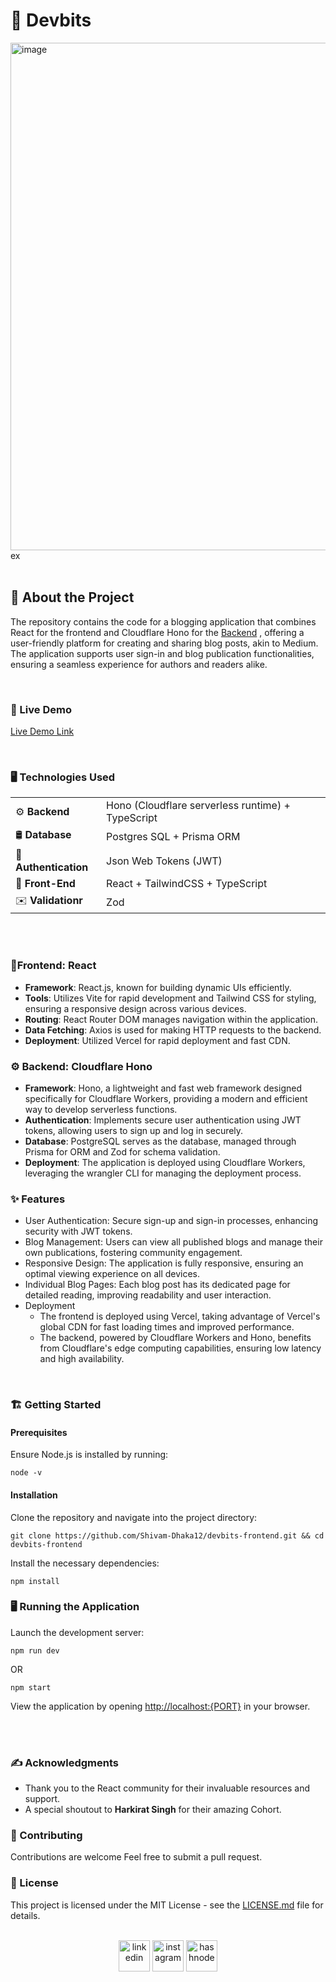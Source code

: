 # 📝 Devbits

<img width="812" alt="image" src="https://github.com/Shivam-Dhaka12/devbits-frontend/assets/77571480/c58596cf-7f07-44a0-9a21-c83ef386a17c">
ex
<br/>
<br/>

## 🌟 About the Project

The repository contains the code for a blogging application that combines React for the frontend and Cloudflare Hono for the [Backend](https://github.com/Shivam-Dhaka12/devbits-backend) , offering a user-friendly platform for creating and sharing blog posts, akin to Medium. The application supports user sign-in and blog publication functionalities, ensuring a seamless experience for authors and readers alike.

<br/>

### 👀 Live Demo

[Live Demo Link](https://devbits-shivamdhaka.vercel.app/)

<br/>

### 🖥️ Technologies Used

|                       |                                                   |
| --------------------- | ------------------------------------------------- |
| ⚙️ **Backend**        | Hono (Cloudflare serverless runtime) + TypeScript |
| 🛢️ **Database**       | Postgres SQL + Prisma ORM                         |
| 🔑 **Authentication** | Json Web Tokens (JWT)                             |
| 🎨 **Front-End**      | React + TailwindCSS + TypeScript                  |
| ✉️ **Validationr**    | Zod                                               |

<br><br>

### 🎨Frontend: React

-   **Framework**: React.js, known for building dynamic UIs efficiently.
-   **Tools**: Utilizes Vite for rapid development and Tailwind CSS for styling, ensuring a responsive design across various devices.
-   **Routing**: React Router DOM manages navigation within the application.
-   **Data Fetching**: Axios is used for making HTTP requests to the backend.
-   **Deployment**: Utilized Vercel for rapid deployment and fast CDN.

### ⚙️ Backend: Cloudflare Hono

-   **Framework**: Hono, a lightweight and fast web framework designed specifically for Cloudflare Workers, providing a modern and efficient way to develop serverless functions.
-   **Authentication**: Implements secure user authentication using JWT tokens, allowing users to sign up and log in securely.
-   **Database**: PostgreSQL serves as the database, managed through Prisma for ORM and Zod for schema validation.
-   **Deployment**: The application is deployed using Cloudflare Workers, leveraging the wrangler CLI for managing the deployment process.

### ✨ Features

-   User Authentication: Secure sign-up and sign-in processes, enhancing security with JWT tokens.
-   Blog Management: Users can view all published blogs and manage their own publications, fostering community engagement.
-   Responsive Design: The application is fully responsive, ensuring an optimal viewing experience on all devices.
-   Individual Blog Pages: Each blog post has its dedicated page for detailed reading, improving readability and user interaction.
-   Deployment
    -   The frontend is deployed using Vercel, taking advantage of Vercel's global CDN for fast loading times and improved performance.
    -   The backend, powered by Cloudflare Workers and Hono, benefits from Cloudflare's edge computing capabilities, ensuring low latency and high availability.

<br/>

### 🏗️ Getting Started

#### Prerequisites

Ensure Node.js is installed by running:

    node -v

#### Installation

Clone the repository and navigate into the project directory:

    git clone https://github.com/Shivam-Dhaka12/devbits-frontend.git && cd devbits-frontend

Install the necessary dependencies:

    npm install

### 🖥️ Running the Application

Launch the development server:

    npm run dev

OR

    npm start

View the application by opening [http://localhost:{PORT}](http://localhost:3000) in your browser.

<br/>
<br/>

### ✍️ Acknowledgments

-   Thank you to the React community for their invaluable resources and support.
-   A special shoutout to **Harkirat Singh** for their amazing Cohort.

### 🤝 Contributing

Contributions are welcome Feel free to submit a pull request.

### 📄 License

This project is licensed under the MIT License - see the [LICENSE.md](LICENSE.md) file for details.
<br/>
<br/>

<p align="center">
<a href="https://www.linkedin.com/in/shivam-dhaka12/" target="blank"><img align="center" src="https://user-images.githubusercontent.com/88904952/234979284-68c11d7f-1acc-4f0c-ac78-044e1037d7b0.png" alt="linkedin" height="50" width="50" /></a>
<a href="https://www.instagram.com/shivam__dhaka__/" target="blank"><img align="center" src="https://user-images.githubusercontent.com/88904952/234981169-2dd1e58f-4b7e-468c-8213-034ba62156c3.png" alt="instagram" height="50" width="50" /></a>
<a href="https://shivamdhaka.hashnode.dev/" target="blank"><img align="center" src="https://user-images.githubusercontent.com/88904952/234982196-562aea17-5532-4550-8c08-1c7cb994a541.png" alt="hashnode" height="50" width="50" /></a>
</p>

